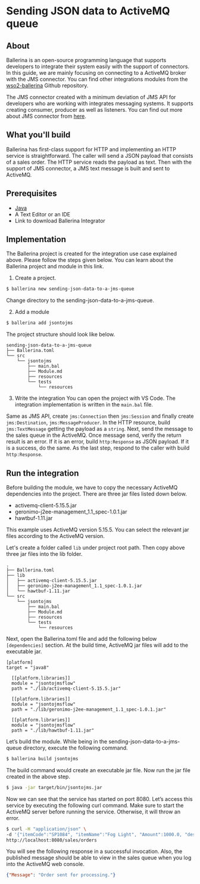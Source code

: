 # Sending JSON data to ActiveMQ queue

## About 
Ballerina is an open-source programming language that supports developers to integrate their system easily with the support of connectors. In this guide, we are mainly focusing on connecting to a ActiveMQ broker with the JMS connector. You can find other integrations modules from the [wso2-ballerina](https://github.com/wso2-ballerina) Github repository.

The JMS connector created with a minimum deviation of JMS API for developers who are working with integrates messaging systems. It supports creating consumer, producer as well as listeners. You can find out more about JMS connector from [here](https://github.com/wso2-ballerina/module-jms).

## What you'll build
Ballerina has first-class support for HTTP and implementing an HTTP service is straightforward. The caller will send a JSON payload that consists of a sales order. The HTTP service reads the payload as text. Then with the support of JMS connector, a JMS text message is built and sent to ActiveMQ.

## Prerequisites
- [Java](https://www.oracle.com/technetwork/java/index.html)
- A Text Editor or an IDE
- Link to download Ballerina Integrator

## Implementation
The Ballerina project is created for the integration use case explained above. Please follow the steps given below. You can learn about the Ballerina project and module in this link.

1. Create a project.
```bash
$ ballerina new sending-json-data-to-a-jms-queue
```
Change directory to the sending-json-data-to-a-jms-queue.

2. Add a module
```bash
$ ballerina add jsontojms
```

The project structure should look like below.
```shell
sending-json-data-to-a-jms-queue
├── Ballerina.toml
└── src
    └── jsontojms
        ├── main.bal
        ├── Module.md
        ├── resources
        └── tests
            └── resources
```

3. Write the integration
You can open the project with VS Code. The integration implementation is written in the `main.bal` file. 

<!-- INCLUDE_CODE: src/jsontojms/main.bal -->

Same as JMS API, create `jms:Connection` then `jms:Session` and finally create `jms:Destination`, `jms:MessageProducer`. In the HTTP resource, build `jms:TextMessage` getting the payload as a `string`. Next, send the message to the sales queue in the ActiveMQ. Once message send, verify the return result is an error. If it is an error, build `http:Response` as JSON payload. If it is a success, do the same. As the last step, respond to the caller with build `http:Response`.

## Run the integration
Before building the module, we have to copy the necessary ActiveMQ dependencies into the project. There are three jar files listed down below.

* activemq-client-5.15.5.jar
* geronimo-j2ee-management_1.1_spec-1.0.1.jar
* hawtbuf-1.11.jar

This example uses ActiveMQ version 5.15.5. You can select the relevant jar files according to the ActiveMQ version.

Let's create a folder called `lib` under project root path. Then copy above three jar files into the lib folder.

```shell
.
├── Ballerina.toml
├── lib
│   ├── activemq-client-5.15.5.jar
│   ├── geronimo-j2ee-management_1.1_spec-1.0.1.jar
│   └── hawtbuf-1.11.jar
└── src
    └── jsontojms
        ├── main.bal
        ├── Module.md
        ├── resources
        └── tests
            └── resources
```

Next, open the Ballerina.toml file and add the following below `[dependencies]` section. At the build time, ActiveMQ jar files will add to the executable jar.

```
[platform]
target = "java8"

  [[platform.libraries]]
  module = "jsontojmsflow"
  path = "./lib/activemq-client-5.15.5.jar"

  [[platform.libraries]]
  module = "jsontojmsflow"
  path = "./lib/geronimo-j2ee-management_1.1_spec-1.0.1.jar"

  [[platform.libraries]]
  module = "jsontojmsflow"
  path = "./lib/hawtbuf-1.11.jar"
```

Let’s build the module. While being in the sending-json-data-to-a-jms-queue directory, execute the following command.

```bash
$ ballerina build jsontojms
```

The build command would create an executable jar file. Now run the jar file created in the above step.

```bash
$ java -jar target/bin/jsontojms.jar
```

Now we can see that the service has started on port 8080. Let’s access this service by executing the following curl command. Make sure to start the ActiveMQ server before running the service. Otherwise, it will throw an error.

```bash
$ curl -H "application/json" \ 
-d '{"itemCode":"SP1084", "itemName":"Fog Light", "Amount":1000.0, "description":"Car Fog Light", "qty":1, "warehouse":"Colombo"}'.json \ 
http://localhost:8080/sales/orders
```

You will see the following response in a successful invocation. Also, the published message should be able to view in the sales queue when you log into the ActiveMQ web console. 

```json
{"Message": "Order sent for processing."}
```
